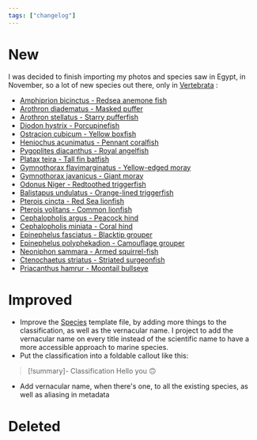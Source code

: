 ```yaml
---
tags: ["changelog"]
---
```

# New
I was decided to finish importing my photos and species saw in Egypt, in November, so a lot of new species out there, only in [Vertebrata](Vertebrata.md) :
- [Amphiprion bicinctus - Redsea anemone fish](Amphiprion%20bicinctus%20-%20Redsea%20anemone%20fish.md)
- [Arothron diadematus - Masked puffer](Arothron%20diadematus%20-%20Masked%20puffer.md)
- [Arothron stellatus - Starry pufferfish](Arothron%20stellatus%20-%20Starry%20pufferfish.md)
- [Diodon hystrix - Porcupinefish](Diodon%20hystrix%20-%20Porcupinefish.md)
- [Ostracion cubicum - Yellow boxfish](Ostracion%20cubicum%20-%20Yellow%20boxfish.md)
- [Heniochus acunimatus - Pennant coralfish](Heniochus%20acunimatus%20-%20Pennant%20coralfish.md)
- [Pygoplites diacanthus - Royal angelfish](Pygoplites%20diacanthus%20-%20Royal%20angelfish.md)
- [Platax teira - Tall fin batfish](Platax%20teira%20-%20Tall%20fin%20batfish.md)
- [Gymnothorax flavimarginatus - Yellow-edged moray](Gymnothorax%20flavimarginatus%20-%20Yellow-edged%20moray.md)
- [Gymnothorax javanicus - Giant moray](Gymnothorax%20javanicus%20-%20Giant%20moray.md)
- [Odonus Niger - Redtoothed triggerfish](Odonus%20Niger%20-%20Redtoothed%20triggerfish.md)
- [Balistapus undulatus - Orange-lined triggerfish](Balistapus%20undulatus%20-%20Orange-lined%20triggerfish.md)
- [Pterois cincta - Red Sea lionfish](Pterois%20cincta%20-%20Red%20Sea%20lionfish.md)
- [Pterois volitans - Common lionfish](Pterois%20volitans%20-%20Common%20lionfish.md)
- [Cephalopholis argus - Peacock hind](Cephalopholis%20argus%20-%20Peacock%20hind.md)
- [Cephalopholis miniata - Coral hind](Cephalopholis%20miniata%20-%20Coral%20hind.md)
- [Epinephelus fasciatus - Blacktip grouper](Epinephelus%20fasciatus%20-%20Blacktip%20grouper.md)
- [Epinephelus polyphekadion - Camouflage grouper](Epinephelus%20polyphekadion%20-%20Camouflage%20grouper.md)
- [Neoniphon sammara - Armed squirrel-fish](Neoniphon%20sammara%20-%20Armed%20squirrel-fish.md)
- [Ctenochaetus striatus - Striated surgeonfish](Ctenochaetus%20striatus%20-%20Striated%20surgeonfish.md)
- [Priacanthus hamrur - Moontail bullseye](Priacanthus%20hamrur%20-%20Moontail%20bullseye.md)

# Improved
- Improve the [Species](Species.md) template file, by adding more things to the classification, as well as the vernacular name. I project to add the vernacular name on every title instead of the scientific name to have a more accessible approach to marine species. 
- Put the classification into a foldable callout like this:
> [!summary]- Classification
> Hello you 🙃
- Add vernacular name, when there's one, to all the existing species, as well as aliasing in metadata

# Deleted
